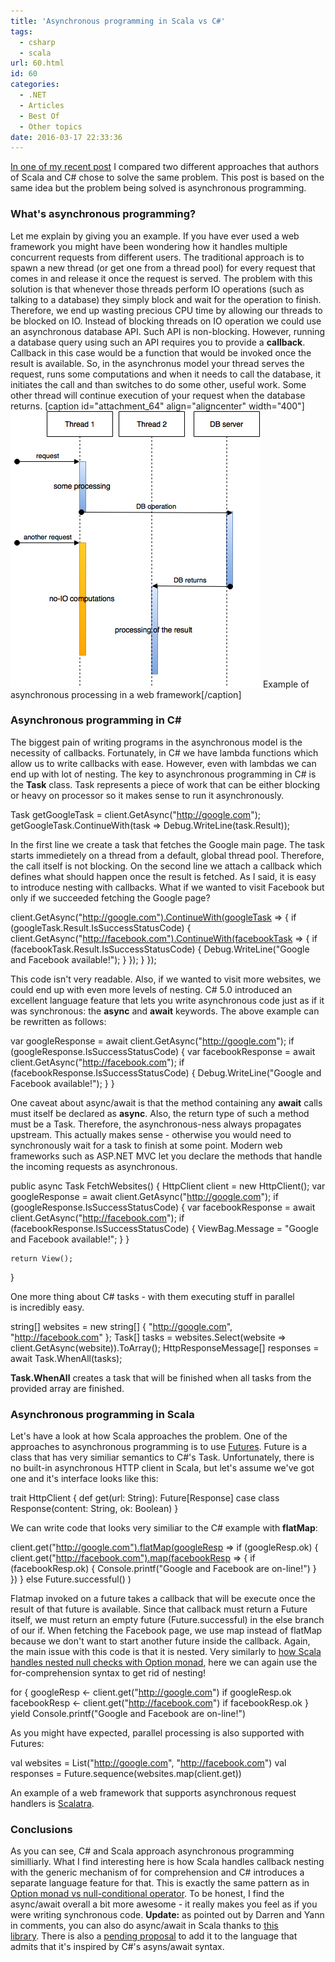 ```yaml
---
title: 'Asynchronous programming in Scala vs C#'
tags:
  - csharp
  - scala
url: 60.html
id: 60
categories:
  - .NET
  - Articles
  - Best Of
  - Other topics
date: 2016-03-17 22:33:36
---
```


[In one of my recent post](http://codewithstyle.info/scalas-option-monad-versus-null-conditional-operator-in-c/) I compared two different approaches that authors of Scala and C# chose to solve the same problem. This post is based on the same idea but the problem being solved is asynchronous programming.

### What's asynchronous programming?

Let me explain by giving you an example. If you have ever used a web framework you might have been wondering how it handles multiple concurrent requests from different users. The traditional approach is to spawn a new thread (or get one from a thread pool) for every request that comes in and release it once the request is served. The problem with this solution is that whenever those threads perform IO operations (such as talking to a database) they simply block and wait for the operation to finish. Therefore, we end up wasting precious CPU time by allowing our threads to be blocked on IO. Instead of blocking threads on IO operation we could use an asynchronous database API. Such API is non-blocking. However, running a database query using such an API requires you to provide a **callback**. Callback in this case would be a function that would be invoked once the result is available. So, in the asynchronus model your thread serves the request, runs some computations and when it needs to call the database, it initiates the call and than switches to do some other, useful work. Some other thread will continue execution of your request when the database returns. \[caption id="attachment_64" align="aligncenter" width="400"\]![Asynchronous model example](/images/2016/03/drawit-diagram-1.png "drawit diagram") Example of asynchronous processing in a web framework\[/caption\]

### Asynchronous programming in C#

The biggest pain of writing programs in the asynchronous model is the necessity of callbacks. Fortunately, in C# we have lambda functions which allow us to write callbacks with ease. However, even with lambdas we can end up with lot of nesting. The key to asynchronous programming in C# is the **Task** class. Task represents a piece of work that can be either blocking or heavy on processor so it makes sense to run it asynchronously.

Task<HttpResponseMessage> getGoogleTask = client.GetAsync("http://google.com");
getGoogleTask.ContinueWith(task => Debug.WriteLine(task.Result));

In the first line we create a task that fetches the Google main page. The task starts immedietely on a thread from a default, global thread pool. Therefore, the call itself is not blocking. On the second line we attach a callback which defines what should happen once the result is fetched. As I said, it is easy to introduce nesting with callbacks. What if we wanted to visit Facebook but only if we succeeded fetching the Google page?

client.GetAsync("http://google.com").ContinueWith(googleTask =>
{
    if (googleTask.Result.IsSuccessStatusCode)
    {
        client.GetAsync("http://facebook.com").ContinueWith(facebookTask =>
        {
            if (facebookTask.Result.IsSuccessStatusCode)
            {
                Debug.WriteLine("Google and Facebook available!");
            }
        });
    }
});

This code isn't very readable. Also, if we wanted to visit more websites, we could end up with even more levels of nesting. C# 5.0 introduced an excellent language feature that lets you write asynchronous code just as if it was synchronous: the **async** and **await** keywords. The above example can be rewritten as follows:

var googleResponse = await client.GetAsync("http://google.com");
if (googleResponse.IsSuccessStatusCode)
{
    var facebookResponse = await client.GetAsync("http://facebook.com");
    if (facebookResponse.IsSuccessStatusCode)
    {
        Debug.WriteLine("Google and Facebook available!");
    }
}

One caveat about async/await is that the method containing any **await** calls must itself be declared as **async**. Also, the return type of such a method must be a Task. Therefore, the asynchronous-ness always propagates upstream. This actually makes sense - otherwise you would need to synchronously wait for a task to finish at some point. Modern web frameworks such as ASP.NET MVC let you declare the methods that handle the incoming requests as asynchronous.

public async Task<ActionResult> FetchWebsites()
{
    HttpClient client = new HttpClient();
    var googleResponse = await client.GetAsync("http://google.com");
    if (googleResponse.IsSuccessStatusCode)
    {
        var facebookResponse = await client.GetAsync("http://facebook.com");
        if (facebookResponse.IsSuccessStatusCode)
        {
            ViewBag.Message = "Google and Facebook available!";
        }
    }
    
    return View();
}

One more thing about C# tasks - with them executing stuff in parallel is incredibly easy.

string\[\] websites = new string\[\] { "http://google.com", "http://facebook.com" };
Task<HttpResponseMessage>\[\] tasks = websites.Select(website => client.GetAsync(website)).ToArray();
HttpResponseMessage\[\] responses = await Task.WhenAll(tasks);

**Task.WhenAll** creates a task that will be finished when all tasks from the provided array are finished.

### Asynchronous programming in Scala

Let's have a look at how Scala approaches the problem. One of the approaches to asynchronous programming is to use [Futures](http://docs.scala-lang.org/overviews/core/futures.html). Future is a class that has very similiar semantics to C#'s Task. Unfortunately, there is no built-in asynchronous HTTP client in Scala, but let's assume we've got one and it's interface looks like this:

trait HttpClient {
    def get(url: String): Future\[Response\]
    case class Response(content: String, ok: Boolean)
}

We can write code that looks very similiar to the C# example with **flatMap**:

client.get("http://google.com").flatMap(googleResp =>
  if (googleResp.ok) {
    client.get("http://facebook.com").map(facebookResp => {
      if (facebookResp.ok) {
        Console.printf("Google and Facebook are on-line!")
      }
    })
  } else Future.successful()
)

Flatmap invoked on a future takes a callback that will be execute once the result of that future is available. Since that callback must return a Future itself, we must return an empty future (Future.successful) in the else branch of our if. When fetching the Facebook page, we use map instead of flatMap because we don't want to start another future inside the callback. Again, the main issue with this code is that it is nested. Very similarly to [how Scala handles nested null checks with Option monad](http://codewithstyle.info/scalas-option-monad-versus-null-conditional-operator-in-c/), here we can again use the for-comprehension syntax to get rid of nesting!

for {
  googleResp <- client.get("http://google.com") if googleResp.ok
  facebookResp <- client.get("http://facebook.com") if facebookResp.ok
} yield Console.printf("Google and Facebook are on-line!")

As you might have expected, parallel processing is also supported with Futures:

val websites = List("http://google.com", "http://facebook.com")
val responses = Future.sequence(websites.map(client.get))

An example of a web framework that supports asynchronous request handlers is [Scalatra](http://www.scalatra.org).

### Conclusions

As you can see, C# and Scala approach asynchronous programming similliarly. What I find interesting here is how Scala handles callback nesting with the generic mechanism of for comprehension and C# introduces a separate language feature for that. This is exactly the same pattern as in [Option monad vs null-conditional operator](http://codewithstyle.info/scalas-option-monad-versus-null-conditional-operator-in-c/). To be honest, I find the async/await overall a bit more awesome - it really makes you feel as if you were writing synchronous code. **Update:** as pointed out by Darren and Yann in comments, you can also do async/await in Scala thanks to [this library](https://github.com/scala/async). There is also a [pending proposal](http://docs.scala-lang.org/sips/pending/async.html) to add it to the language that admits that it's inspired by C#'s asyns/await syntax.